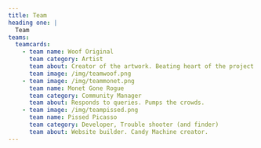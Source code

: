 ```yaml
---
title: Team
heading one: |
  Team
teams:
  teamcards:
    - team name: Woof Original
      team category: Artist
      team about: Creator of the artwork. Beating heart of the project.
      team image: /img/teamwoof.png
    - team image: /img/teammonet.png
      team name: Monet Gone Rogue
      team category: Community Manager
      team about: Responds to queries. Pumps the crowds.
    - team image: /img/teampissed.png
      team name: Pissed Picasso
      team category: Developer, Trouble shooter (and finder)
      team about: Website builder. Candy Machine creator.
---
```

